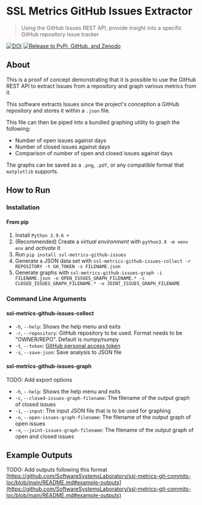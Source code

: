 # SSL Metrics GitHub Issues Extractor

> Using the GitHub Issues REST API, provide insight into a specific GitHub repository issue tracker


[![DOI](https://zenodo.org/badge/DOI/10.5281/zenodo.5655424.svg)](https://doi.org/10.5281/zenodo.5655424) [![Release to PyPi, GitHub, and Zenodo](https://github.com/SoftwareSystemsLaboratory/ssl-metrics-github-issues/actions/workflows/release.yml/badge.svg)](https://github.com/SoftwareSystemsLaboratory/ssl-metrics-github-issues/actions/workflows/release.yml)

## About

This is a proof of concept demonstrating that it is possible to use the GitHub REST API to extract Issues from a repository and graph various metrics from it.

This software extracts Issues since the project's conception a GitHub repository and stores it within a `.json` file.

This file can then be piped into a bundled graphing utility to graph the following:

* Number of open issues against days
* Number of closed issues against days
* Comparison of number of open and closed issues against days

The graphs can be saved as a `.png`, `.pdf`, or any compatible format that `matplotlib` supports.

## How to Run

### Installation

#### From pip

1. Install `Python 3.9.6 +`
2. (Recommended) Create a *virtual environment* with `python3.9 -m venv env` and *activate* it
3. Run `pip install ssl-metrics-github-issues`
4. Generate a JSON data set with `ssl-metrics-github-issues-collect -r REPOSITORY -t GH_TOKEN -s FILENAME.json`
5. Generate graphs with `ssl-metrics-github-issues-graph -i FILENAME.json -o OPEN_ISSUES_GRAPH_FILENAME.* -c CLOSED_ISSUES_GRAPH_FILENAME.* -x JOINT_ISSUES_GRAPH_FILENAME`

### Command Line Arguments

#### ssl-metrics-github-issues-collect

- `-h`, `--help`: Shows the help menu and exits
- `-r`, `--repository`: GitHub repository to be used. Format needs to be "OWNER/REPO". Default is numpy/numpy
- `-t`, `--token`: [GitHub personal access token](https://docs.github.com/en/github/authenticating-to-github/keeping-your-account-and-data-secure/creating-a-personal-access-token)
- `-s`, `--save-json`: Save analysis to JSON file

#### ssl-metrics-github-issues-graph

TODO: Add export options

- `-h`, `--help`: Shows the help menu and exits
- `-c`, `--closed-issues-graph-filename`: The filename of the output graph of closed issues
- `-i`, `--input`: The input JSON file that is to be used for graphing
- `-o`, `--open-issues-graph-filename`: The filename of the output graph of open issues
- `-x`, `--joint-issues-graph-filename`: The filename of the output graph of open and closed issues

## Example Outputs

TODO: Add outputs following this format [https://github.com/SoftwareSystemsLaboratory/ssl-metrics-git-commits-loc/blob/main/README.md#example-outputs](https://github.com/SoftwareSystemsLaboratory/ssl-metrics-git-commits-loc/blob/main/README.md#example-outputs)
